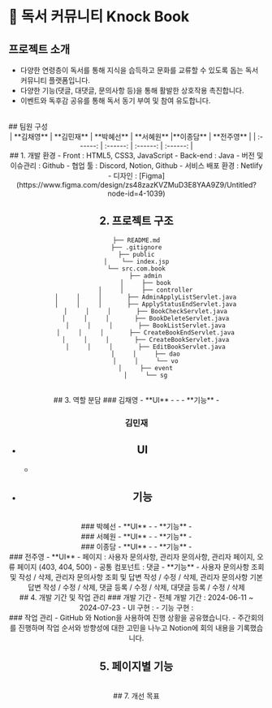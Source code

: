 # 📖 독서 커뮤니티 Knock Book 

## 프로젝트 소개
  - 다양한 연령층이 독서를 통해 지식을 습득하고 문화를 교류할 수 있도록 돕는 독서 커뮤니티 플랫폼입니다.
  - 다양한 기능(댓글, 대댓글, 문의사항 등)을 통해 활발한 상호작용 촉진합니다.
  - 이벤트와 독후감 공유를 통해 독서 동기 부여 및 참여 유도합니다.
<br>
## 팀원 구성
<div align="center">
| **김채영** | **김민재** | **박혜선** | **서혜원** |**이종담** | **전주영** |
| :------: |  :------: | :------: | :------: |
<br>
## 1. 개발 환경
- Front : HTML5, CSS3, JavaScript
- Back-end : Java
- 버전 및 이슈관리 : Github
- 협업 툴 : Discord, Notion, Github
- 서비스 배포 환경 : Netlify
- 디자인 : [Figma](https://www.figma.com/design/zs48zazKVZMuD3E8YAA9Z9/Untitled?node-id=4-1039)
<br>

## 2. 프로젝트 구조
```
├── README.md
├── .gitignore
├── public
│    └── index.jsp
└── src.com.book
     ├── admin
     │     ├── book
     │     │     ├── controller
     │     │     │       ├── AdminApplyListServlet.java
     │     │     │       ├── ApplyStatusEndServlet.java
     │     │     │       ├── BookCheckServlet.java
     │     │     │       ├── BookDeleteServlet.java
     │     │     │       ├── BookListServlet.java
     │     │     │       ├── CreateBookEndServlet.java
     │     │     │       ├── CreateBookServlet.java
     │     │     │       ├── EditBookServlet.java
     │     │     ├── dao
     │     │     └── vo
     │     ├── event
     │     └── sg

```
<br>
## 3. 역할 분담
### 김채영
- **UI**
    - 
    - 
- **기능**
    - 
<br>
    
### 김민재
- **UI**
    - 
    - 
- **기능**
    - 
<br>
### 박혜선
- **UI**
    - 
- **기능**
    - 
<br>
### 서혜원
- **UI**
    - 
- **기능**
    - 
<br>
### 이종담
- **UI**
    - 
- **기능**
    - 
<br>
### 전주영
- **UI**
    - 페이지 : 사용자 문의사항, 관리자 문의사항, 관리자 페이지, 오류 페이지 (403, 404, 500)
    - 공통 컴포넌트 : 댓글
- **기능**
    - 사용자 문의사항 조회 및 작성 / 삭제, 관리자 문의사항 조회 및 답변 작성 / 수정 / 삭제, 관리자 문의사항 기본 답변 작성 / 수정 / 삭제, 댓글 등록 / 수정 / 삭제, 대댓글 등록 / 수정 / 삭제
<br>
## 4. 개발 기간 및 작업 관리
### 개발 기간
- 전체 개발 기간 : 2024-06-11 ~ 2024-07-23
- UI 구현 : 
- 기능 구현 : 
<br>
### 작업 관리
- GitHub 와 Notion을 사용하여 진행 상황을 공유했습니다.
- 주간회의를 진행하며 작업 순서와 방향성에 대한 고민을 나누고 Notion에 회의 내용을 기록했습니다.
<br>

## 5. 페이지별 기능

<br>
## 7. 개선 목표

<br>
